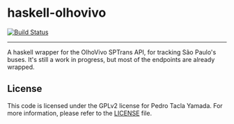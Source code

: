 haskell-olhovivo
================
[![Build Status](https://travis-ci.org/yamadapc/haskell-olhovivo.svg?branch=master)](https://travis-ci.org/yamadapc/haskell-olhovivo)
- - -
A haskell wrapper for the OlhoVivo SPTrans API, for tracking São Paulo's buses.
It's still a work in progress, but most of the endpoints are already wrapped.

## License
This code is licensed under the GPLv2 license for Pedro Tacla Yamada. For more
information, please refer to the [LICENSE](/LICENSE) file.

